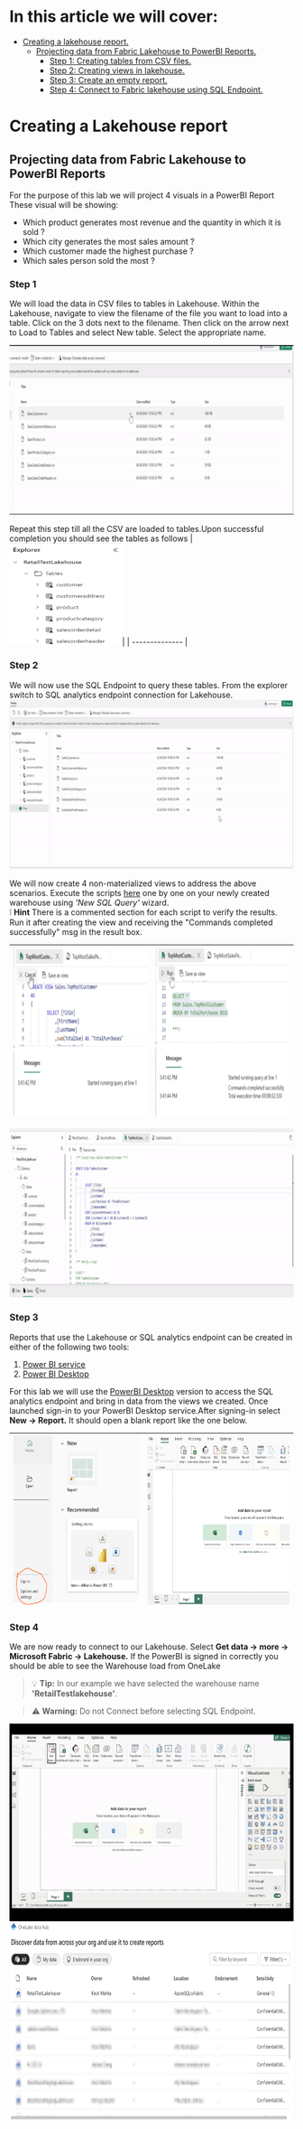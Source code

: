 # In this article we will cover:

* [Creating a lakehouse report.](#creating-a-lakehouse-report)
  * [Projecting data from Fabric Lakehouse to PowerBI Reports.](#projecting-data-from-fabric-lakehouse-to-powerbi-reports)
    * [Step 1: Creating tables from CSV files.](#step-1)
    * [Step 2: Creating views in lakehouse.](#step-2)
    * [Step 3: Create an empty report.](#step-3)
    * [Step 4: Connect to Fabric lakehouse using SQL Endpoint.](#step-4)

# Creating a Lakehouse report

## Projecting data from Fabric Lakehouse to PowerBI Reports

For the purpose of this lab we will project 4 visuals in a PowerBI Report
These visual will be showing:

* Which product generates most revenue and the quantity in which it is sold ?
* Which city generates the most sales amount ?
* Which customer made the highest purchase ?
* Which sales person sold the most ?

### Step 1

We will load the data in CSV files to tables in Lakehouse. Within the Lakehouse, navigate to view the filename of the file you want to load into a table. Click on the 3 dots next to the filename. Then click on the arrow next to Load to Tables and select New table. Select the appropriate name.

<img src='/Assests/Media/LoadTable.gif' width='800' height='300'>

Repeat this step till all the CSV are loaded to tables.Upon successful completion you should see the tables as follows
|<img src='/Assests/Media/TablesLoaded.PNG' width='200' height='180'>|
| -------------- |

### Step 2

We will now use the SQL Endpoint to query these tables. From the explorer switch to SQL analytics endpoint connection for Lakehouse.
<img src='/Assests/Media/SQLEndpoint.gif' width='800' height='300'>

We will now create 4 non-materialized views to address the above scenarios. Execute the scripts [here](/Assests/LakehouseScripts/) one by one on your newly created warehouse using *'New SQL Query'* wizard.</br>
:grey_exclamation: **Hint** There is a commented section for each script to verify the results. Run it after creating the view and receiving the "Commands completed successfully" msg in the result box.

|<img src='/Assests/Media/ExecutionMsg.PNG' width='400' height='300'>|<img src='/Assests/Media/SucessfulCompletionMsg.PNG' width='400' height='300'>|
| ------------- |------------- |
<img src='/Assests/Media/RunningViewScripts.gif' width='800' height='300'>

### Step 3

Reports that use the Lakehouse or SQL analytics endpoint can be created in either of the following two tools:

1. [Power BI service](https://learn.microsoft.com/fabric/data-warehouse/reports-power-bi-service)
2. [Power BI Desktop](https://learn.microsoft.com/power-bi/fundamentals/desktop-getting-started)

For this lab we will use the [PowerBI Desktop](https://learn.microsoft.com/power-bi/fundamentals/desktop-get-the-desktop) version to access the SQL analytics endpoint and bring in data from the views we created. Once launched sign-in to your PowerBI Desktop service.After signing-in select **New -> Report.** It should open a blank report like the one below.

|<img src='/Assests/Media/SigninPBI.PNG' width='400' height='300'>|<img src='/Assests/Media/BlankReport.PNG' width='450' height='300'>|
| ------- | ------- |

### Step 4

We are now ready to connect to our Lakehouse. Select **Get data -> more -> Microsoft Fabric -> Lakehouse.** If the PowerBI is signed in correctly you should be able to see the Warehouse load from OneLake
> :bulb: **Tip:** In our example we have selected the warehouse name **'RetailTestlakehouse'**.

> :warning: **Warning:** Do not Connect before selecting SQL Endpoint.

<img src='/Assests/Media/SelectingLakehousePBI.gif' width='800' height='350'>

<img src='/Assests/Media/LakehouseEndpoint.PNG' width='700' height='350'>